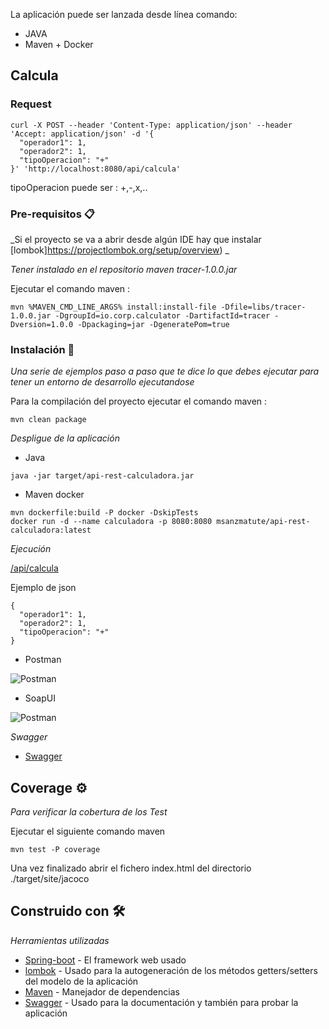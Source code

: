 
La aplicación puede ser lanzada desde línea comando:
 
* JAVA 
* Maven + Docker 


## Calcula

### Request

```
curl -X POST --header 'Content-Type: application/json' --header 'Accept: application/json' -d '{
  "operador1": 1,
  "operador2": 1,
  "tipoOperacion": "+"
}' 'http://localhost:8080/api/calcula'
```

tipoOperacion puede ser : +,-,x,..

### Pre-requisitos 📋

_Si el proyecto se va a abrir desde algún IDE hay que instalar [lombok]https://projectlombok.org/setup/overview) _

_Tener instalado en el repositorio maven tracer-1.0.0.jar_

Ejecutar el comando maven :

```
mvn %MAVEN_CMD_LINE_ARGS% install:install-file -Dfile=libs/tracer-1.0.0.jar -DgroupId=io.corp.calculator -DartifactId=tracer -Dversion=1.0.0 -Dpackaging=jar -DgeneratePom=true
```

### Instalación 🔧

_Una serie de ejemplos paso a paso que te dice lo que debes ejecutar para tener un entorno de desarrollo ejecutandose_

Para la compilación del proyecto ejecutar el comando maven : 

```
mvn clean package
```

_Despligue de la aplicación_

* Java

```
java -jar target/api-rest-calculadora.jar
```

* Maven docker

```
mvn dockerfile:build -P docker -DskipTests
docker run -d --name calculadora -p 8080:8080 msanzmatute/api-rest-calculadora:latest
```

_Ejecución_

[/api/calcula](http://localhost:8080/api/calcula) 

Ejemplo de json

```
{
  "operador1": 1,
  "operador2": 1,
  "tipoOperacion": "+"
}
```

* Postman

![Postman](https://github.com/msanzmatute/images/blob/master/postman.png)


* SoapUI

![Postman](https://github.com/msanzmatute/images/blob/master/postman.png)

_Swagger_

* [Swagger](http://localhost:8080/swagger-ui.html) 

## Coverage ⚙️

_Para verificar la cobertura de los Test_

Ejecutar el siguiente comando maven 

```
mvn test -P coverage
```
Una vez finalizado abrir el fichero index.html del directorio ./target/site/jacoco



## Construido con 🛠️

_Herramientas utilizadas_

* [Spring-boot](http://www.dropwizard.io/1.0.2/docs/) - El framework web usado
* [lombok](https://projectlombok.org/) - Usado para la autogeneración de los métodos getters/setters del modelo de la aplicación
* [Maven](https://maven.apache.org/) - Manejador de dependencias
* [Swagger](https://rometools.github.io/rome/) - Usado para la documentación y también para probar la aplicación